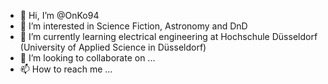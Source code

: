 - 👋 Hi, I’m @OnKo94
- 👀 I’m interested in Science Fiction, Astronomy and DnD
- 🌱 I’m currently learning electrical engineering at Hochschule Düsseldorf (University of Applied Science in Düsseldorf)
- 💞️ I’m looking to collaborate on ...
- 📫 How to reach me ...

<!---
OnKo94/OnKo94 is a ✨ special ✨ repository because its `README.md` (this file) appears on your GitHub profile.
You can click the Preview link to take a look at your changes.
--->
